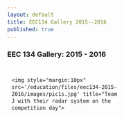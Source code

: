 ```yaml
---
layout: default
title: EEC134 Gallery 2015--2016
published: true
---
```


### EEC 134 Gallery: 2015 - 2016

<div style="float:left; margin:0px 0 0px 0; padding: 10px 10px 10px 10px; width:50%;">

	<img style="margin:10px" src='/education/files/eec134-2015-2016/images/pic1s.jpg' title="Team J with their radar system on the competition day">

</div>

<div style="float:right; margin:0px 0 0px 0; padding: 10px 10px 10px 10px; width:50%;">


</div>

